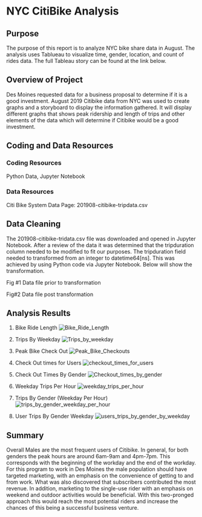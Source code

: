 # NYC CitiBike Analysis
## Purpose
The purpose of this report is to analyze NYC bike share data in August. The analysis uses Tablueau to visualize time, gender, location, and count of rides data. The full Tableau story can be found at the link below.

## Overview of Project
Des Moines requested data for a business proposal to determine if it is a good investment. August 2019 Citibike data from NYC was used to create graphs and a storyboard to display the information gathered. It will display different graphs that shows peak ridership and length of trips and other elements of the data which will determine if Citibike would be a good investment.

## Coding and Data Resources
### Coding Resources
Python Data, Jupyter Notebook
### Data Resources
Citi Bike System Data Page: 201908-citibike-tripdata.csv

## Data Cleaning
The 201908-citibike-tridata.csv file was downloaded and opened in Jupyter Notebook. After a review of the data it was determined that the tripduration column needed to be modified to fit our purposes. The tripduration field needed to transformed from an integer to datetime64[ns]. This was achieved by using Python code via Jupyter Notebook. Below will show the transformation.

Fig #1
Data file prior to transformation

Fig#2
Data file post transformation

## Analysis Results
1.	Bike Ride Length
![Bike_Ride_Length](https://user-images.githubusercontent.com/113568268/220212039-287f1d43-45f6-44d8-afe9-dea53062b4ad.png)


2.	Trips By Weekday
![Trips_by_weekday](https://user-images.githubusercontent.com/113568268/220212287-e8379d36-6f9a-459c-8a88-028abf16d98a.png)


3.	Peak Bike Check Out
![Peak_Bike_Checkouts](https://user-images.githubusercontent.com/113568268/220212337-80e798ff-cbd1-45f0-89c1-1cdc56790535.png)


4.	Check Out times for Users
![checkout_times_for_users](https://user-images.githubusercontent.com/113568268/220212360-9cda5d74-6d58-48de-8e7e-55ae7517bf42.png)


5.	Check Out Times By Gender
![Checkout_times_by_gender](https://user-images.githubusercontent.com/113568268/220212385-d76c5fbc-c28f-4fb3-a2b2-38bd0a18c666.png)


6.	Weekday Trips Per Hour
![weekday_trips_per_hour](https://user-images.githubusercontent.com/113568268/220212404-88e0f7d9-757a-47c1-b650-2d47e39ed497.png)


7.	Trips By Gender (Weekday Per Hour)
![trips_by_gender_weekday_per_hour](https://user-images.githubusercontent.com/113568268/220212456-d8139a0f-797c-4eae-9ff2-becfb5a87c67.png)


8.	User Trips By Gender Weekday
![users_trips_by_gender_by_weekday](https://user-images.githubusercontent.com/113568268/220212496-7f35b63f-dfaa-41e1-921d-e303bcc5337c.png)


## Summary
Overall Males are the most frequent users of Citibike. In general, for both genders the peak hours are around 6am-9am and 4pm-7pm. This corresponds with the beginning of the workday and the end of the workday. For this program to work in Des Moines the male population should have targeted marketing, with an emphasis on the convenience of getting to and from work. What was also discovered that subscribers contributed the most revenue. In addition, marketing to the single-use rider with an emphasis on weekend and outdoor activities would be beneficial. With this two-pronged approach this would reach the most potential riders and increase the chances of this being a successful business venture.

